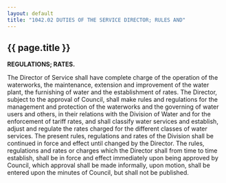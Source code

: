 ```yaml
---
layout: default 
title: "1042.02 DUTIES OF THE SERVICE DIRECTOR; RULES AND"
---
```


{{ page.title }}
----------------

**REGULATIONS; RATES.**

The Director of Service shall have complete charge of the operation of
the waterworks, the maintenance, extension and improvement of the water
plant, the furnishing of water and the establishment of rates. The
Director, subject to the approval of Council, shall make rules and
regulations for the management and protection of the waterworks and the
governing of water users and others, in their relations with the
Division of Water and for the enforcement of tariff rates, and shall
classify water services and establish, adjust and regulate the rates
charged for the different classes of water services. The present rules,
regulations and rates of the Division shall be continued in force and
effect until changed by the Director. The rules, regulations and rates
or charges which the Director shall from time to time establish, shall
be in force and effect immediately upon being approved by Council, which
approval shall be made informally, upon motion, shall be entered upon
the minutes of Council, but shall not be published.
